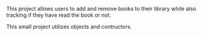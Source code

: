 This project allows users to add and remove books to their library while also tracking if they have read the book or not.

This small project utilizes objects and contructors.
